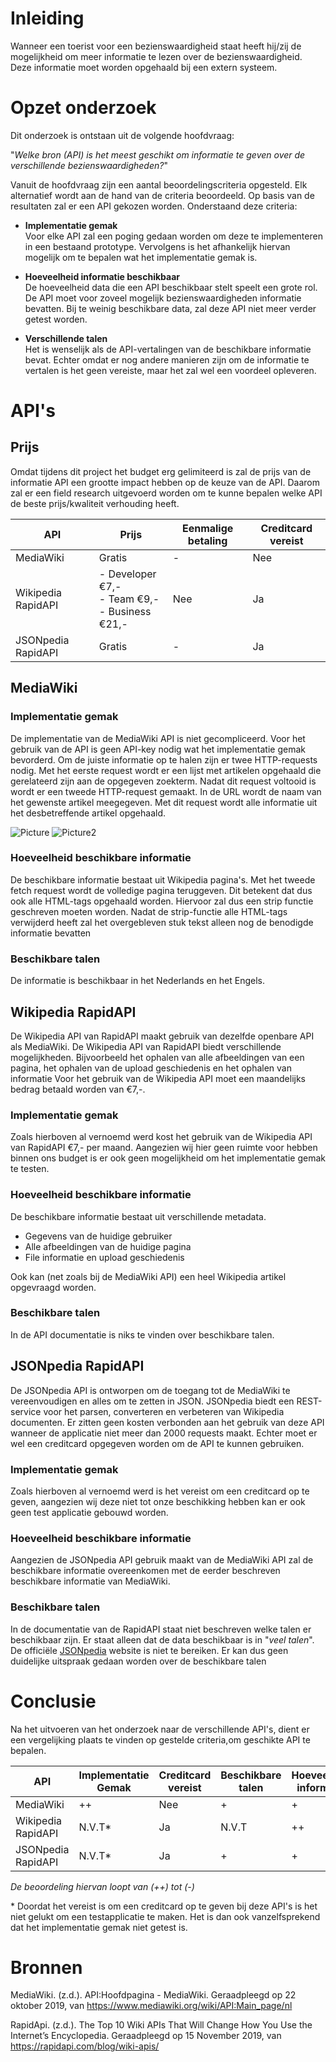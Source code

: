 # Inleiding

Wanneer een toerist voor een bezienswaardigheid staat heeft hij/zij de mogelijkheid om meer informatie te lezen over de bezienswaardigheid. Deze informatie moet worden opgehaald bij een extern systeem.

# Opzet onderzoek

Dit onderzoek is ontstaan uit de volgende hoofdvraag:

"_Welke bron (API) is het meest geschikt om informatie te geven over de verschillende bezienswaardigheden?_"

Vanuit de hoofdvraag zijn een aantal beoordelingscriteria opgesteld. Elk alternatief wordt aan de hand van de criteria beoordeeld. Op basis van de resultaten zal er een API gekozen worden. Onderstaand deze criteria:

- **Implementatie gemak**<br/>
Voor elke API zal een poging gedaan worden om deze te implementeren in een bestaand prototype. Vervolgens is het afhankelijk hiervan mogelijk om te bepalen wat het implementatie gemak is.

- **Hoeveelheid informatie beschikbaar**<br/>
De hoeveelheid data die een API beschikbaar stelt speelt een grote rol. De API moet voor zoveel mogelijk bezienswaardigheden informatie bevatten. Bij te weinig beschikbare data, zal deze API niet meer verder getest worden.

- **Verschillende talen**<br/>
Het is wenselijk als de API-vertalingen van de beschikbare informatie bevat. Echter omdat er nog andere manieren zijn om de informatie te vertalen is het geen vereiste, maar het zal wel een voordeel opleveren.

# API's
## Prijs

Omdat tijdens dit project het budget erg gelimiteerd is zal de prijs van de informatie API een grootte impact hebben op de keuze van de API. Daarom zal er een field research uitgevoerd worden om te kunne bepalen welke API de beste prijs/kwaliteit verhouding heeft.

| API                | Prijs                                                   | Eenmalige betaling | Creditcard vereist |
| ------------------ | ------------------------------------------------------- | ------------------ | ------------------ |
| MediaWiki          | Gratis                                                  | -                  | Nee                |
| Wikipedia RapidAPI | - Developer €7,- <br> - Team €9,- <br> - Business €21,- | Nee                | Ja                 |
| JSONpedia RapidAPI | Gratis                                                  | -                  | Ja                 |


## MediaWiki

### **Implementatie gemak**

De implementatie van de MediaWiki API is niet gecompliceerd. Voor het gebruik van de API is geen API-key nodig wat het implementatie gemak bevorderd. Om de juiste informatie op te halen zijn er twee HTTP-requests nodig. Met het eerste request wordt er een lijst met artikelen opgehaald die gerelateerd zijn aan de opgegeven zoekterm. Nadat dit request voltooid is wordt er een tweede HTTP-request gemaakt. In de URL wordt de naam van het gewenste artikel meegegeven. Met dit request wordt alle informatie uit het desbetreffende artikel opgehaald.

![Picture](https://github.com/TimMaasGeesteranus/AangevuldeRealiteit/blob/master/docs/onderzoek/media/InformatieAPI_1.PNG)
![Picture2](https://github.com/TimMaasGeesteranus/AangevuldeRealiteit/blob/master/docs/onderzoek/media/InformatieAPI_2.PNG)

### **Hoeveelheid beschikbare informatie**

De beschikbare informatie bestaat uit Wikipedia pagina's. Met het tweede fetch request wordt de volledige pagina teruggeven. Dit betekent dat dus ook alle HTML-tags opgehaald worden. Hiervoor zal dus een strip functie geschreven moeten worden. Nadat de strip-functie alle HTML-tags verwijderd heeft zal het overgebleven stuk tekst alleen nog de benodigde informatie bevatten

### **Beschikbare talen**

De informatie is beschikbaar in het Nederlands en het Engels.

## Wikipedia RapidAPI

De Wikipedia API van RapidAPI maakt gebruik van dezelfde openbare API als MediaWiki. De Wikipedia API van RapidAPI biedt verschillende mogelijkheden. Bijvoorbeeld het ophalen van alle afbeeldingen van een pagina, het ophalen van de upload geschiedenis en het ophalen van informatie
Voor het gebruik van de Wikipedia API moet een maandelijks bedrag betaald worden van €7,-.

### **Implementatie gemak**

Zoals hierboven al vernoemd werd kost het gebruik van de Wikipedia API van RapidAPI €7,- per maand. Aangezien wij hier geen ruimte voor hebben binnen ons budget is er ook geen mogelijkheid om het implementatie gemak te testen.

### **Hoeveelheid beschikbare informatie**

De beschikbare informatie bestaat uit verschillende metadata.

- Gegevens van de huidige gebruiker
- Alle afbeeldingen van de huidige pagina
- File informatie en upload geschiedenis

Ook kan (net zoals bij de MediaWiki API) een heel Wikipedia artikel opgevraagd worden.

### **Beschikbare talen**

In de API documentatie is niks te vinden over beschikbare talen.

## JSONpedia RapidAPI

De JSONpedia API is ontworpen om de toegang tot de MediaWiki te vereenvoudigen en alles om te zetten in JSON. JSONpedia biedt een REST-service voor het parsen, converteren en verbeteren van Wikipedia documenten. Er zitten geen kosten verbonden aan het gebruik van deze API wanneer de applicatie niet meer dan 2000 requests maakt. Echter moet er wel een creditcard opgegeven worden om de API te kunnen gebruiken.

### **Implementatie gemak**

Zoals hierboven al vernoemd werd is het vereist om een creditcard op te geven, aangezien wij deze niet tot onze beschikking hebben kan er ook geen test applicatie gebouwd worden.

### **Hoeveelheid beschikbare informatie**

Aangezien de JSONpedia API gebruik maakt van de MediaWiki API zal de beschikbare informatie overeenkomen met de eerder beschreven beschikbare informatie van MediaWiki.

### **Beschikbare talen**

In de documentatie van de RapidAPI staat niet beschreven welke talen er beschikbaar zijn. Er staat alleen dat de data beschikbaar is in "_veel talen_". De officiële [JSONpedia](http://jsonpedia.org/) website is niet te bereiken. Er kan dus geen duidelijke uitspraak gedaan worden over de beschikbare talen

# Conclusie

Na het uitvoeren van het onderzoek naar de verschillende API's, dient er een vergelijking plaats te vinden op gestelde criteria,om geschikte API te bepalen.

| API                | Implementatie Gemak | Creditcard vereist | Beschikbare talen | Hoeveelheid informatie |
| ------------------ | ------------------- | ------------------ | ----------------- | ---------------------- |
| MediaWiki          | ++                  | Nee                | +                 | +                      |
| Wikipedia RapidAPI | N.V.T\*             | Ja                 | N.V.T             | ++                     |
| JSONpedia RapidAPI | N.V.T\*             | Ja                 | +                 | +                      |

_De beoordeling hiervan loopt van (++) tot (-)_

\* Doordat het vereist is om een creditcard op te geven bij deze API's is het niet gelukt om een testapplicatie te maken.
Het is dan ook vanzelfsprekend dat het implementatie gemak niet getest is.

# Bronnen

MediaWiki. (z.d.). API:Hoofdpagina - MediaWiki. Geraadpleegd op 22 oktober 2019, van https://www.mediawiki.org/wiki/API:Main_page/nl

RapidApi. (z.d.). The Top 10 Wiki APIs That Will Change How You Use the Internet’s Encyclopedia. Geraadpleegd op 15 November 2019, van https://rapidapi.com/blog/wiki-apis/
